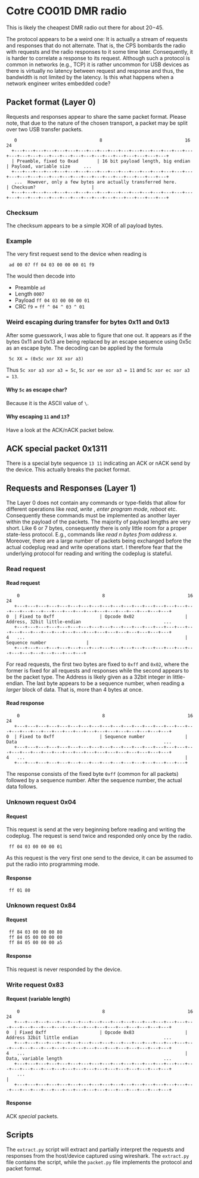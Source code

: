 # Cotre CO01D DMR radio
This is likely the cheapest DMR radio out there for about $20-$45. 

The protocol appears to be a weird one: It is actually a stream of requests and responses that do not alternate. That is, the CPS bombards the radio with requests and the radio responses to it some time later. Consequently, it is harder to correlate a response to its request. Although such a protocol is common in networks (e.g., TCP) it is rather uncommon for USB devices as there is virtually no latency between request and response and thus, the bandwidth is not limited by the latency. Is this what happens when a network engineer writes embedded code?


## Packet format (Layer 0)
Requests and responses appear to share the same packet format. Please note, that due to the nature of the chosen transport, a packet may be split over two USB transfer packets. 

```
   0                               8                               16                              24
  +---+---+---+---+---+---+---+---+---+---+---+---+---+---+---+---+---+---+---+---+---+---+---+---+---+---+---+---+---+---+---+---+
  | Preamble, fixed to 0xad       | 16 bit payload length, big endian                             | Payload, variable size     ... 
  +---+---+---+---+---+---+---+---+---+---+---+---+---+---+---+---+---+---+---+---+---+---+---+---+---+---+---+---+---+---+---+---+
   ...  However, only a few bytes are actually transferred here.                                  | Checksum?                     |
  +---+---+---+---+---+---+---+---+---+---+---+---+---+---+---+---+---+---+---+---+---+---+---+---+---+---+---+---+---+---+---+---+
```
### Checksum
The checksum appears to be a simple XOR of all payload bytes.

### Example
The very first request send to the device when reading is 
```
 ad 00 07 ff 04 03 00 00 00 01 f9
```
The would then decode into 
  * Preamble `ad` 
  * Length `0007`
  * Payload `ff 04 03 00 00 00 01`
  * CRC `f9` = `ff ^ 04 ^ 03 ^ 01`

### Weird escaping during transfer for bytes 0x11 and 0x13
After some guesswork, I was able to figure that one out. It appears as if the bytes 0x11 and 0x13 are being replaced by an escape sequence using 0x5c as an escape byte. The decoding can be applied by the formula
```
 5c XX = (0x5c xor XX xor a3)
```
Thus `5c xor a3 xor a3 = 5c`, `5c xor ee xor a3 = 11` and `5c xor ec xor a3 = 13`. 

#### Why `5c` as escape char? 
Because it is the ASCII value of `\`.

#### Why escaping `11` and `13`?
Have a look at the ACK/nACK packet below.


## ACK special packet 0x1311
There is a special byte sequence `13 11` indicating an ACK or nACK send by the device. This actually breaks the packet format.


## Requests and Responses (Layer 1)
The Layer 0 does not contain any commands or type-fields that allow for different operations like *read*, *write* , *enter program mode*, *reboot* etc. Consequently these commands must be 
implemented as another layer within the payload of the packets. The majority of payload lengths are very short. Like 6 or 7 bytes, consequently there is only little room for a proper state-less protocol. E.g., commands like *read n bytes from address x*. Moreover, there are a large number of packets being exchanged before the actual codeplug read and write operations start. I therefore fear that the underlying protocol for reading and writing the codeplug is stateful. 


### Read request

#### Read request
```
    0                               8                               16                              24
   +---+---+---+---+---+---+---+---+---+---+---+---+---+---+---+---+---+---+---+---+---+---+---+---+---+---+---+---+---+---+---+---+
0  | Fixed to 0xff                 | Opcode 0x02                   | Address, 32bit little-endian                               ...
   +---+---+---+---+---+---+---+---+---+---+---+---+---+---+---+---+---+---+---+---+---+---+---+---+---+---+---+---+---+---+---+---+
4   ...                                                            | Sequence number               |
   +---+---+---+---+---+---+---+---+---+---+---+---+---+---+---+---+---+---+---+---+---+---+---+---+
```
For read requests, the first two bytes are fixed to `0xff` and `0x02`, where the former is fixed for all requests and responses while the second appears to be the packet type. The Address is likely given as a 32bit integer in little-endian. The last byte appears to be a sequence number, when reading a *larger* block of data. That is, more than 4 bytes at once.

#### Read response
```
    0                               8                               16                              24
   +---+---+---+---+---+---+---+---+---+---+---+---+---+---+---+---+---+---+---+---+---+---+---+---+---+---+---+---+---+---+---+---+
0  | Fixed to 0xff                 | Sequence number               | Data                                                       ...
   +---+---+---+---+---+---+---+---+---+---+---+---+---+---+---+---+---+---+---+---+---+---+---+---+---+---+---+---+---+---+---+---+
4   ...                                                            |
   +---+---+---+---+---+---+---+---+---+---+---+---+---+---+---+---+
```
The response consists of the fixed byte `0xff` (common for all packets) followed by a sequence number. After the sequence number, the actual data follows.


### Unknown request 0x04 
#### Request 
This request is send at the very beginning before reading and writing the codeplug. The request is send twice and responded only once by the radio.
```
 ff 04 03 00 00 00 01
```
As this request is the very first one send to the device, it can be assumed to put the radio into programming mode.


#### Response 
```
 ff 01 80
```


### Unknown request 0x84
#### Request 
```
 ff 84 03 00 00 00 80
 ff 84 05 00 00 00 00
 ff 84 05 00 00 00 a5
```
#### Response
This request is never responded by the device.


### Write request 0x83
#### Request (variable length)
```
    0                               8                               16                              24
   +---+---+---+---+---+---+---+---+---+---+---+---+---+---+---+---+---+---+---+---+---+---+---+---+---+---+---+---+---+---+---+---+
0  | Fixed 0xff                    | Opcode 0x83                   | Address 32bit little endian                                ...
   +---+---+---+---+---+---+---+---+---+---+---+---+---+---+---+---+---+---+---+---+---+---+---+---+---+---+---+---+---+---+---+---+  
4   ...                                                            | Data, variable length                                      ...
   +---+---+---+---+---+---+---+---+---+---+---+---+---+---+---+---+---+---+---+---+---+---+---+---+---+---+---+---+---+---+---+---+  
    ...                                                                                                                            |
   +---+---+---+---+---+---+---+---+---+---+---+---+---+---+---+---+---+---+---+---+---+---+---+---+---+---+---+---+---+---+---+---+
 ```

#### Response
ACK *special* packets.


## Scripts
The `extract.py` script will extract and partially interpret the requests and responses from the host/device captured using wireshark. The `extract.py` file contains the script, while the `packet.py` file implements the protocol and packet format.

